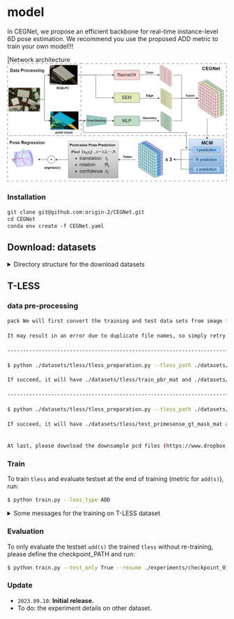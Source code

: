 # model 

In CEGNet, we propose an efficient backbone for real-time instance-level 6D pose estimation. 
We recommend you use the proposed ADD metric to train your own model!!! 


|Network architecture
![](fig/CEGNet.png)




### Installation
```
git clone git@github.com:origin-2/CEGNet.git
cd CEGNet
conda env create -f CEGNet.yaml
```

## Download: datasets

<details>
  <summary> Directory structure for the download datasets </summary>

    datasets
    |-- tless     # http://cmp.felk.cvut.cz/t-less/download.html
    |   |-- train_pbr # https://bop.felk.cvut.cz/media/data/bop_datasets/tless_train_pbr.zip  
    |   |     |-- 000000
    |   |     |     |-- depth
    |   |     |     |-- mask
    |   |     |     |-- rgb
    |   |     |     |-- scene_camera.json
    |   |     |     |-- scene_gt.json
    |   |     |-- 000001
    |   | 
    |   |-- test_primesense  # https://github.com/GodZarathustra/stablepose_pytorch
    |   |     |-- 000001
    |   |     |     |-- depth
    |   |     |     |-- mask_visib
    |   |     |     |-- mask_visib_pred // (please find the prediction result from Stablepose)
    |   |     |     |-- rgb
    |   |     |     |-- scene_camera.json
    |   |     |     |-- scene_gt.json
    |   |     |     |-- scene_gt_info.json
    |   |     |-- 000002
  
        
</details>

## T-LESS

### data pre-processing
```bash
pack We will first convert the training and test data sets from image format to mat format.. 

It may result in an error due to duplicate file names, so simply retry the order.

-------------------------------------------------------------------------------------------------------------------------------------

$ python ./datasets/tless/tless_preparation.py --tless_path ./datasets/tless --train_set True

If succeed, it will have ./datasets/tless/train_pbr_mat and ./datasets/tless/train_pbr_mat.txt for the dataloader

-------------------------------------------------------------------------------------------------------------------------------------

$ python ./datasets/tless/tless_preparation.py --tless_path ./datasets/tless --train_set False

If succeed, it will have ./datasets/tless/test_primesense_gt_mask_mat and ./datasets/tless/test_primesense_gt_mask_mat.txt for the dataloader


At last, please download the downsample pcd files (https://www.dropbox.com/sh/zxq5lx71zpq4nts/AAALVgeSvszpHEy8CUBr8iala?dl=0), and place the models into ./datasets/tless

```


### Train
To train `tless` and evaluate testset at the end of training (metric for `add(s)`), run:

```bash
$ python train.py --loss_type ADD
```

<details>
  <summary> Some messages for the training on T-LESS dataset  </summary>

1. The initial learning rate is set to 0.002, and it decreases as the number of epochs increases.
2. The synthetic training dataset requires appropriate data augmentation to significantly improve performance in real-world testing scenarios. Introducing random noise to the point cloud has yielded noticeable performance improvements. Thus, additional investigation into more suitable data augmentation techniques is necessary.
3. The training strategy entails decreasing the learning rate to one-tenth of its initial value every 30 epochs. Our training included a total of 90 epochs. However, based on the loss curve, it appears that training for so many epochs may not be necessary with a more appropriate learning rate strategy.

</details>

### Evaluation
To only evaluate the testset `add(s)` the trained `tless` without re-training, please define the checkpoint_PATH and run:
```bash
$ python train.py --test_only True --resume ./experiments/checkpoint_0120.pth.tar 
```


### Update

- `2023.09.10`: **Initial release.**
- To do: the experiment details on other dataset.    

